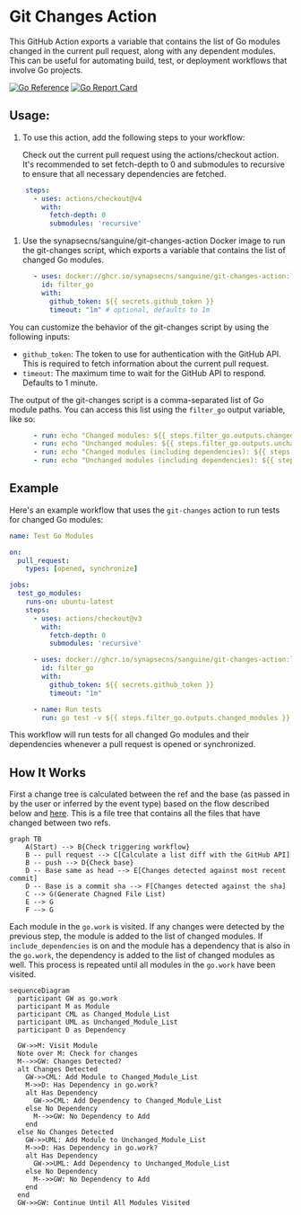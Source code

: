 # Git Changes Action

This GitHub Action exports a variable that contains the list of Go modules changed in the current pull request, along with any dependent modules. This can be useful for automating build, test, or deployment workflows that involve Go projects.

[![Go Reference](https://pkg.go.dev/badge/github.com/synapsecns/sanguine/contrib/git-changes-action.svg)](https://pkg.go.dev/github.com/synapsecns/sanguine/contrib/git-changes-action)
[![Go Report Card](https://goreportcard.com/badge/github.com/synapsecns/sanguine/contrib/git-changes-action)](https://goreportcard.com/report/github.com/synapsecns/sanguine/contrib/git-changes-action)

## Usage:

1. To use this action, add the following steps to your workflow:

    Check out the current pull request using the actions/checkout action. It's recommended to set fetch-depth to 0 and submodules to recursive to ensure that all necessary dependencies are fetched.


```yaml
    steps:
      - uses: actions/checkout@v4
        with:
          fetch-depth: 0
          submodules: 'recursive'
```

1. Use the synapsecns/sanguine/git-changes-action Docker image to run the git-changes script, which exports a variable that contains the list of changed Go modules.

```yaml
      - uses: docker://ghcr.io/synapsecns/sanguine/git-changes-action:latest
        id: filter_go
        with:
          github_token: ${{ secrets.github_token }}
          timeout: "1m" # optional, defaults to 1m
```

You can customize the behavior of the git-changes script by using the following inputs:

 - `github_token`: The token to use for authentication with the GitHub API. This is required to fetch information about the current pull request.
 - `timeout`: The maximum time to wait for the GitHub API to respond. Defaults to 1 minute.

The output of the git-changes script is a comma-separated list of Go module paths. You can access this list using the `filter_go` output variable, like so:

```yaml
      - run: echo "Changed modules: ${{ steps.filter_go.outputs.changed_modules }}"
      - run: echo "Unchanged modules: ${{ steps.filter_go.outputs.unchanged_modules }}"
      - run: echo "Changed modules (including dependencies): ${{ steps.filter_go.outputs.changed_modules_deps }}"
      - run: echo "Unchanged modules (including dependencies): ${{ steps.filter_go.outputs.unchanged_modules_deps }}"
```

## Example

Here's an example workflow that uses the `git-changes` action to run tests for changed Go modules:


```yaml
name: Test Go Modules

on:
  pull_request:
    types: [opened, synchronize]

jobs:
  test_go_modules:
    runs-on: ubuntu-latest
    steps:
      - uses: actions/checkout@v3
        with:
          fetch-depth: 0
          submodules: 'recursive'

      - uses: docker://ghcr.io/synapsecns/sanguine/git-changes-action:latest
        id: filter_go
        with:
          github_token: ${{ secrets.github_token }}
          timeout: "1m"

      - name: Run tests
        run: go test -v ${{ steps.filter_go.outputs.changed_modules }}
```

This workflow will run tests for all changed Go modules and their dependencies whenever a pull request is opened or synchronized.

## How It Works

First a change tree is calculated between the ref and the base (as passed in by the user or inferred by the event type) based on the flow described below and [here](https://github.com/dorny/paths-filter/blob/4067d885736b84de7c414f582ac45897079b0a78/README.md#supported-workflows). This is a file tree that contains all the files that have changed between two refs.

```mermaid
graph TB
    A(Start) --> B{Check triggering workflow}
    B -- pull request --> C[Calculate a list diff with the GitHub API]
    B -- push --> D{Check base}
    D -- Base same as head --> E[Changes detected against most recent commit]
    D -- Base is a commit sha --> F[Changes detected against the sha]
    C --> G(Generate Chagned File List)
    E --> G
    F --> G
```

Each module in the `go.work` is visited. If any changes were detected by the previous step, the module is added to the list of changed modules. If `include_dependencies` is on and the module has a dependency that is also in the `go.work`, the dependency is added to the list of changed modules as well. This process is repeated until all modules in the `go.work` have been visited.

```mermaid
sequenceDiagram
  participant GW as go.work
  participant M as Module
  participant CML as Changed_Module_List
  participant UML as Unchanged_Module_List
  participant D as Dependency

  GW->>M: Visit Module
  Note over M: Check for changes
  M-->>GW: Changes Detected?
  alt Changes Detected
    GW->>CML: Add Module to Changed_Module_List
    M->>D: Has Dependency in go.work?
    alt Has Dependency
      GW->>CML: Add Dependency to Changed_Module_List
    else No Dependency
      M-->>GW: No Dependency to Add
    end
  else No Changes Detected
    GW->>UML: Add Module to Unchanged_Module_List
    M->>D: Has Dependency in go.work?
    alt Has Dependency
      GW->>UML: Add Dependency to Unchanged_Module_List
    else No Dependency
      M-->>GW: No Dependency to Add
    end
  end
  GW->>GW: Continue Until All Modules Visited
```
